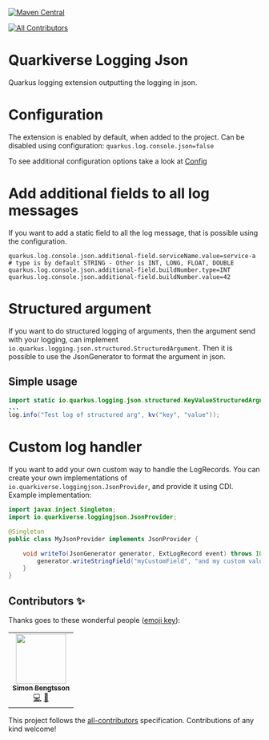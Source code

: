 [![Maven Central](https://img.shields.io/maven-central/v/io.quarkiverse.loggingjson/quarkiverse-logging-json?logo=apache-maven&style=for-the-badge)](https://search.maven.org/artifact/io.quarkiverse.loggingjson/quarkiverse-logging-json)
<!-- ALL-CONTRIBUTORS-BADGE:START - Do not remove or modify this section -->
[![All Contributors](https://img.shields.io/badge/all_contributors-1-orange.svg?style=flat-square)](#contributors-)
<!-- ALL-CONTRIBUTORS-BADGE:END -->
# Quarkiverse Logging Json
Quarkus logging extension outputting the logging in json.

# Configuration
The extension is enabled by default, when added to the project.
Can be disabled using configuration: `quarkus.log.console.json=false`

To see additional configuration options take a look at [Config](runtime/src/main/java/io/quarkiverse/loggingjson/Config.java)

# Add additional fields to all log messages
If you want to add a static field to all the log message, that is possible using the configuration.
```properties
quarkus.log.console.json.additional-field.serviceName.value=service-a
# type is by default STRING - Other is INT, LONG, FLOAT, DOUBLE 
quarkus.log.console.json.additional-field.buildNumber.type=INT
quarkus.log.console.json.additional-field.buildNumber.value=42
```

# Structured argument
If you want to do structured logging of arguments, then the argument send with your logging, can implement `io.quarkus.logging.json.structured.StructuredArgument`. Then it is possible to use the JsonGenerator to format the argument in json. 

## Simple usage
```java
import static io.quarkus.logging.json.structured.KeyValueStructuredArgument.*;
...
log.info("Test log of structured arg", kv("key", "value"));
```
# Custom log handler
If you want to add your own custom way to handle the LogRecords.
You can create your own implementations of `io.quarkiverse.loggingjson.JsonProvider`, and provide it using CDI.
Example implementation:
```java
import javax.inject.Singleton;
import io.quarkiverse.loggingjson.JsonProvider;

@Singleton
public class MyJsonProvider implements JsonProvider {

    void writeTo(JsonGenerator generator, ExtLogRecord event) throws IOException {
        generator.writeStringField("myCustomField", "and my custom value"); // Will be added to every log, as a field on the json.
    }
}
```

## Contributors ✨

Thanks goes to these wonderful people ([emoji key](https://allcontributors.org/docs/en/emoji-key)):

<!-- ALL-CONTRIBUTORS-LIST:START - Do not remove or modify this section -->
<!-- prettier-ignore-start -->
<!-- markdownlint-disable -->
<table>
  <tr>
    <td align="center"><a href="https://github.com/SlyngDK"><img src="https://avatars2.githubusercontent.com/u/6666094?v=4" width="100px;" alt=""/><br /><sub><b>Simon Bengtsson</b></sub></a><br /><a href="https://github.com/quarkiverse/quarkiverse-logging-json/commits?author=SlyngDK" title="Code">💻</a> <a href="#maintenance-SlyngDK" title="Maintenance">🚧</a></td>
  </tr>
</table>

<!-- markdownlint-enable -->
<!-- prettier-ignore-end -->
<!-- ALL-CONTRIBUTORS-LIST:END -->

This project follows the [all-contributors](https://github.com/all-contributors/all-contributors) specification. Contributions of any kind welcome!
